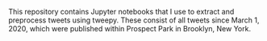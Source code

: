 This repository contains Jupyter notebooks that I use to extract and preprocess tweets using tweepy. These consist of all tweets since March 1, 2020, which were published within Prospect Park in Brooklyn, New York.
